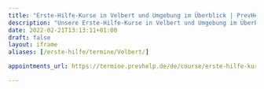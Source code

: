 ```yaml
---
title: "Erste-Hilfe-Kurse in Velbert und Umgebung im Überblick | PrevHelp"
description: "Unsere Erste-Hilfe-Kurse in Velbert und Umgebung im Überblick."
date: 2022-02-21T13:13:11+01:00
draft: false
layout: iframe
aliases: [/erste-hilfe/termine/Velbert/]

appointments_url: https://termine.prevhelp.de/de/course/erste-hilfe-kurs/Velbert

---
```

